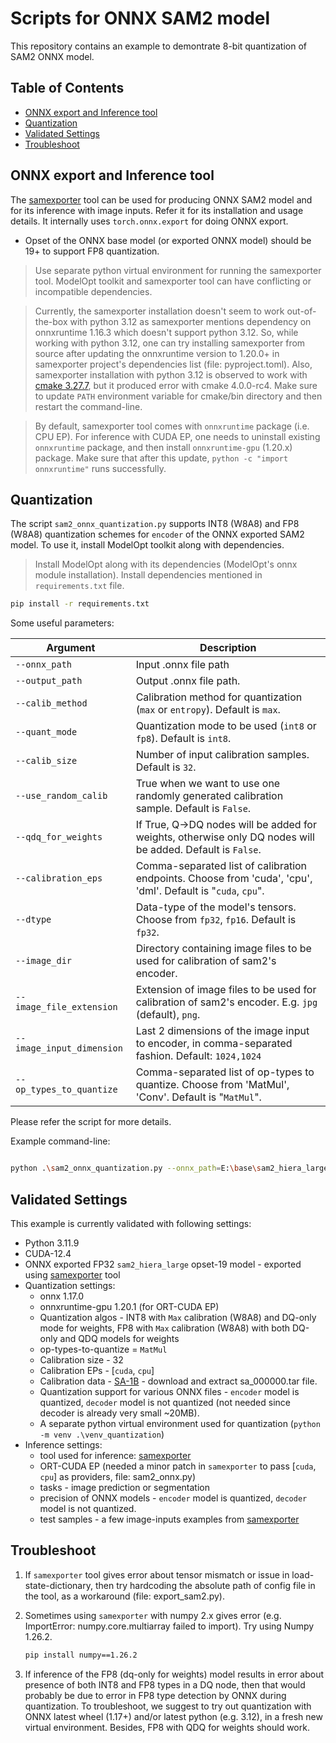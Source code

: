 # Scripts for ONNX SAM2 model

This repository contains an example to demontrate 8-bit quantization of SAM2 ONNX model.

## Table of Contents

- [ONNX export and Inference tool](#onnx-export-and-inference-tool)
- [Quantization](#quantization)
- [Validated Settings](#validated-settings)
- [Troubleshoot](#troubleshoot)

## ONNX export and Inference tool

The [samexporter](https://github.com/vietanhdev/samexporter) tool can be used for producing ONNX SAM2 model and for its inference with image inputs. Refer it for its installation and usage details. It internally uses `torch.onnx.export` for doing ONNX export.

- Opset of the ONNX base model (or exported ONNX model) should be 19+ to support FP8 quantization.

> Use separate python virtual environment for running the samexporter tool. ModelOpt toolkit and samexporter tool can have conflicting or incompatible dependencies.

> Currently, the samexporter installation doesn't seem to work out-of-the-box with python 3.12 as samexporter mentions dependency on onnxruntime 1.16.3 which doesn't support python 3.12. So, while working with python 3.12, one can try installing samexporter from source after updating the onnxruntime version to 1.20.0+ in samexporter project's dependencies list (file: pyproject.toml). Also, samexporter installation with python 3.12 is observed to work with [cmake 3.27.7](https://github.com/Kitware/CMake/releases/tag/v3.27.7), but it produced error with cmake 4.0.0-rc4. Make sure to update `PATH` environment variable for cmake/bin directory and then restart the command-line.

> By default, samexporter tool comes with `onnxruntime` package (i.e. CPU EP). For inference with CUDA EP, one needs to uninstall existing `onnxruntime` package, and then install `onnxruntime-gpu` (1.20.x) package. Make sure that after this update, `python -c "import onnxruntime"` runs successfully.

## Quantization

The script `sam2_onnx_quantization.py` supports INT8 (W8A8) and FP8 (W8A8) quantization schemes for `encoder` of the ONNX exported SAM2 model. To use it, install ModelOpt toolkit along with dependencies.

> Install ModelOpt along with its dependencies (ModelOpt's onnx module installation). Install dependencies mentioned in `requirements.txt` file.

```bash
pip install -r requirements.txt
```

Some useful parameters:

| **Argument** | **Description** |
|---------------------------|--------------------------------------------------------------------------------------------------------------|
| `--onnx_path     ` | Input .onnx file path |
| `--output_path ` | Output .onnx file path. |
| `--calib_method` | Calibration method for quantization (`max` or `entropy`). Default is `max`. |
| `--quant_mode` | Quantization mode to be used (`int8` or `fp8`). Default is `int8`. |
| `--calib_size` | Number of input calibration samples. Default is `32`. |
| `--use_random_calib` | True when we want to use one randomly generated calibration sample. Default is `False`. |
| `--qdq_for_weights` | If True, Q->DQ nodes will be added for weights, otherwise only DQ nodes will be added. Default is `False`. |
| `--calibration_eps` | Comma-separated list of calibration endpoints. Choose from 'cuda', 'cpu', 'dml'. Default is "`cuda`, `cpu`". |
| `--dtype` | Data-type of the model's tensors. Choose from `fp32`, `fp16`. Default is `fp32`. |
| `--image_dir` | Directory containing image files to be used for calibration of sam2's encoder. |
| `--image_file_extension` | Extension of image files to be used for calibration of sam2's encoder. E.g. `jpg` (default), `png`. |
| `--image_input_dimension` | Last 2 dimensions of the image input to encoder, in comma-separated fashion. Default: `1024,1024` |
| `--op_types_to_quantize` | Comma-separated list of op-types to quantize. Choose from 'MatMul', 'Conv'. Default is "`MatMul`". |

Please refer the script for more details.

Example command-line:

```bash

python .\sam2_onnx_quantization.py --onnx_path=E:\base\sam2_hiera_large.encoder.onnx --output_path=E:\quant\sam2_hiera_large.encoder.onnx --image_dir=E:\sam_image_dataset

```

## Validated Settings

This example is currently validated with following settings:

- Python 3.11.9
- CUDA-12.4
- ONNX exported FP32 `sam2_hiera_large` opset-19 model - exported using [samexporter](https://github.com/vietanhdev/samexporter) tool
- Quantization settings:
  - onnx 1.17.0
  - onnxruntime-gpu 1.20.1 (for ORT-CUDA EP)
  - Quantization algos - INT8 with `Max` calibration (W8A8) and DQ-only mode for weights, FP8 with `Max` calibration (W8A8) with both DQ-only and QDQ models for weights
  - op-types-to-quantize = `MatMul`
  - Calibration size - 32
  - Calibration EPs - \[`cuda`, `cpu`\]
  - Calibration data - [SA-1B](https://ai.meta.com/datasets/segment-anything-downloads/) - download and extract sa_000000.tar file.
  - Quantization support for various ONNX files - `encoder` model is quantized, `decoder` model is not quantized (not needed since decoder is already very small ~20MB).
  - A separate python virtual environment used for quantization (`python -m venv .\venv_quantization`)
- Inference settings:
  - tool used for inference: [samexporter](https://github.com/vietanhdev/samexporter)
  - ORT-CUDA EP (needed a minor patch in `samexporter` to pass \[`cuda`, `cpu`\] as providers, file: sam2_onnx.py)
  - tasks - image prediction or segmentation
  - precision of ONNX models - `encoder` model is quantized, `decoder` model is not quantized.
  - test samples - a few image-inputs examples from [samexporter](https://github.com/vietanhdev/samexporter)

## Troubleshoot

1. If `samexporter` tool gives error about tensor mismatch or issue in load-state-dictionary, then try hardcoding the absolute path of config file in the tool, as a workaround (file: export_sam2.py).

1. Sometimes using `samexporter` with numpy 2.x gives error (e.g. ImportError: numpy.core.multiarray failed to import). Try using Numpy 1.26.2.

   ```bash
   pip install numpy==1.26.2
   ```

1. If inference of the FP8 (dq-only for weights) model results in error about presence of both INT8 and FP8 types in a DQ node, then that would probably be due to error in FP8 type detection by ONNX during quantization. To troubleshoot, we suggest to try out quantization with ONNX latest wheel (1.17+) and/or latest python (e.g. 3.12), in a fresh new virtual environment. Besides, FP8 with QDQ for weights should work.

